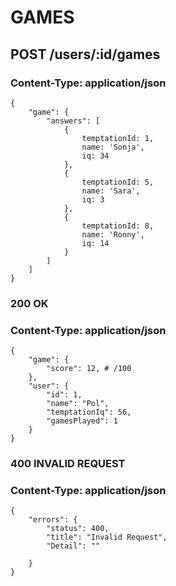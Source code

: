# GAMES

## POST /users/:id/games
### Content-Type: application/json

```
{
    "game": {
        "answers": [
            {
                temptationId: 1,
                name: 'Sonja',
                iq: 34
            },
            {
                temptationId: 5,
                name: 'Sara',
                iq: 3
            },
            {
                temptationId: 8,
                name: 'Ronny',
                iq: 14
            }
        ]
    ]
}
```

### 200 OK
### Content-Type: application/json

```
{
    "game": {
        "score": 12, # /100
    },
    "user": {
        "id": 1,
        "name": "Pol",
        "temptationIq": 56,
        "gamesPlayed": 1
    }
}
```

### 400 INVALID REQUEST
### Content-Type: application/json

```
{
    "errors": {
        "status": 400,
        "title": "Invalid Request",
        "Detail": ""

    }
}
```
